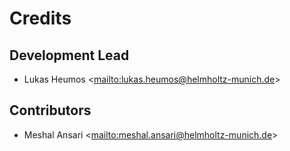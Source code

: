 # Credits

## Development Lead

-   Lukas Heumos \<<mailto:lukas.heumos@helmholtz-munich.de>>

## Contributors

-   Meshal Ansari \<<mailto:meshal.ansari@helmholtz-munich.de>>

